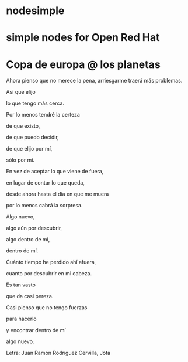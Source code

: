 # nodesimple
# simple nodes for Open Red Hat
# Copa de europa @ los planetas


Ahora pienso que no merece la pena,
arriesgarme traerá más problemas.

Así que elijo

lo que tengo más cerca.

Por lo menos tendré la certeza

de que existo,

de que puedo decidir,

de que elijo por mí,

sólo por mí.

En vez de aceptar lo que viene de fuera,

en lugar de contar lo que queda,

desde ahora hasta el día en que me muera

por lo menos cabrá la sorpresa.

Algo nuevo,

algo aún por descubrir,

algo dentro de mí,

dentro de mí.

Cuánto tiempo he perdido ahí afuera,

cuanto por descubrir en mi cabeza.

Es tan vasto

que da casi pereza.

Casi pienso que no tengo fuerzas

para hacerlo

y encontrar dentro de mí

algo nuevo.

Letra: Juan Ramón Rodríguez Cervilla, Jota
